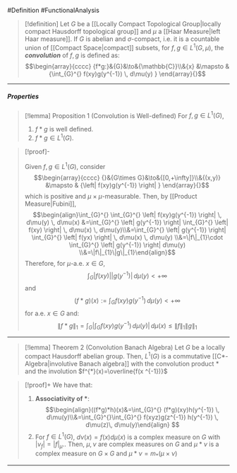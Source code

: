 #Definition #FunctionalAnalysis 

> [!definition]
> Let $G$ be a [[Locally Compact Topological Group|locally compact Hausdorff topological group]] and $\mu$ a [[Haar Measure|left Haar measure]]. If $G$ is abelian and $\sigma$-compact, i.e. it is a countable union of [[Compact Space|compact]] subsets, for $f,g\in L^1(G,\mu)$, the ***convolution*** of $f,g$ is defined as: $$\begin{array}{cccc} {f*g:}&{G}&\to&{\mathbb{C}}\\&{x} &\mapsto & {\int_{G}^{} f(xy)g(y^{-1}) \, d\mu(y) } \end{array}{}$$
---
##### Properties
> [!lemma] Proposition 1 (Convolution is Well-defined)
> For $f,g\in L^1(G)$, 
> 1. $f*g$ is well defined.
> 2. $f*g\in L^1(G)$.

> [!proof]-
> 
> Given $f,g\in L^1(G)$, consider $$\begin{array}{cccc} {}&{G\times G}&\to&{[0,+\infty]}\\&{(x,y)} &\mapsto & {\left| f(xy)g(y^{-1}) \right| } \end{array}{}$$which is positive and $\mu \times \mu$-measurable. Then, by [[Product Measure|Fubini]], $$\begin{align}\int_{G}^{} \int_{G}^{} \left| f(xy)g(y^{-1}) \right|  \, d\mu(y)  \, d\mu(x) &=\int_{G}^{} \left| g(y^{-1})  \right| \int_{G}^{} \left| f(xy) \right|  \, d\mu(x) \, d\mu(y)\\&=\int_{G}^{} \left| g(y^{-1})  \right| \int_{G}^{} \left| f(yx) \right|  \, d\mu(x) \, d\mu(y) \\&=\|f\|_{1}\cdot \int_{G}^{} \left| g(y^{-1})  \right|  d\mu(y) \\&=\|f\|_{1}\|g\|_{1}\end{align}$$Therefore, for $\mu$-a.e. $x\in G$, $$\int_{G}^{} \left| f(xy)  \right|\left| g(y^{-1}) \right|  \, d\mu(y)<+\infty $$and $$(f*g)(x):=\int_{G}^{} f(xy)g(y^{-1}) \, d\mu(y) <+\infty$$for a.e. $x\in G$ and: $$\|f*g\|_{1}=\int_{G}^{} \left| \int_{G}^{} f(xy)g(y^{-1}) \, d\mu(y)  \right|  \, d\mu(x)\leq \left\| f \right\| _{1}\left\| g \right\| _{1} $$
---
> [!lemma] Theorem 2 (Convolution Banach Algebra)
> Let $G$ be a locally compact Hausdorff abelian group. Then, $L^1(G)$ is a commutative [[C*-Algebra|involutive Banach algebra]] with the convolution product $*$ and the involution $f^{*}(x)=\overline{f(x ^{-1})}$

> [!proof]+
> We have that:
> 1. **Associativity of $*$**:
> 	$$\begin{align}((f*g)*h)(x)&=\int_{G}^{} (f*g)(xy)h(y^{-1}) \, d\mu(y)\\&=\int_{G}^{}\int_{G}^{} f(xyz)g(z^{-1}) h(y^{-1}) \, d\mu(z)\, d\mu(y)\end{align} $$
> 2. For $f\in L^1(G)$, $d\nu(x)=f(x)d\mu(x)$ is a complex measure on $G$ with $\left| v_{f} \right|=\left| f \right|_{\mu}$.. Then, $\mu,\nu$ are complex measures on $G$ and $\mu * \nu$ is a complex measure on $G\times G$ and $\mu * \nu=m_{*}(\mu \times \nu)$
---
